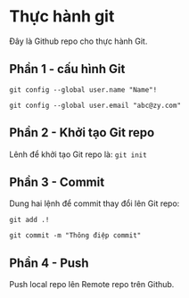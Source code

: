 # Thực hành git
Đây là Github repo cho thực hành Git.

## Phần 1 - cấu hình Git

```
git config --global user.name "Name"!

git config --global user.email "abc@zy.com"
```

## Phần 2 - Khởi tạo Git repo
 
Lênh để khởi tạo Git repo là: ` git init `

## Phần 3 - Commit
Dung hai lệnh để commit thay đổi lên Git repo:

```
git add .!

git commit -m "Thông điệp commit"
```
## Phần 4 - Push

Push local repo lên Remote repo trên Github.
